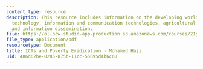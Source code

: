 ```yaml
---
content_type: resource
description: This resource includes information on the developing world, role of information
  technology, information and communication technologies, agricultural prodictivity,
  and information dissemination.
file: https://ol-ocw-studio-app-production.s3.amazonaws.com/courses/21g-034-media-education-and-the-marketplace-fall-2005/486d62be0285875b11cc55695d4b6c60_MIT21G_034F05_ictspovertye.pdf
file_type: application/pdf
resourcetype: Document
title: ICTs and Poverty Eradication - Mohamed Haji
uid: 486d62be-0285-875b-11cc-55695d4b6c60
---
```

